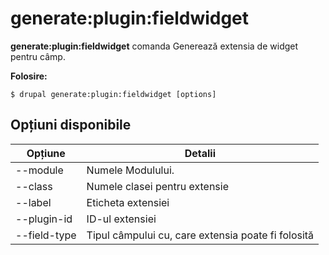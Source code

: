 # generate:plugin:fieldwidget
**generate:plugin:fieldwidget** comanda Generează extensia de widget pentru câmp.

**Folosire:**
```
$ drupal generate:plugin:fieldwidget [options] 
```

## Opțiuni disponibile
Opțiune | Detalii
-------|-------------
--module | Numele Modulului.
--class | Numele clasei pentru extensie
--label | Eticheta extensiei
--plugin-id | ID-ul extensiei
--field-type | Tipul câmpului cu, care extensia poate fi folosită
